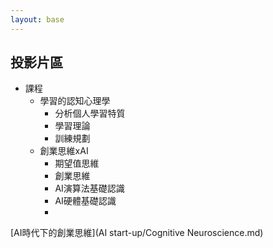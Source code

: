 ```yaml
---
layout: base
---
```



## 投影片區
* 課程
  * 學習的認知心理學
    * 分析個人學習特質
    * 學習理論
    * 訓練規劃
  * 創業思維xAI
    * 期望值思維
    * 創業思維
    * AI演算法基礎認識
    * AI硬體基礎認識
    * 

[AI時代下的創業思維](AI start-up/Cognitive Neuroscience.md)